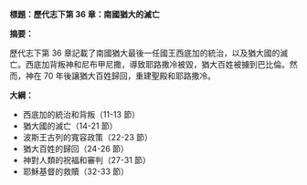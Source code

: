 **標題：歷代志下第 36 章：南國猶大的滅亡**

**摘要：**

歷代志下第 36 章記載了南國猶大最後一任國王西底加的統治，以及猶大國的滅亡。西底加背叛神和尼布甲尼撒，導致耶路撒冷被毀，猶大百姓被擄到巴比倫。然而，神在 70 年後讓猶大百姓歸回，重建聖殿和耶路撒冷。

**大綱：**

* 西底加的統治和背叛（11-13 節）
* 猶大國的滅亡（14-21 節）
* 波斯王古列的寬容政策（22-23 節）
* 猶大百姓的歸回（24-26 節）
* 神對人類的祝福和審判（27-31 節）
* 耶穌基督的救贖（32-33 節）